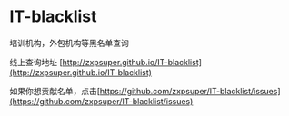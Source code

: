 # IT-blacklist

培训机构，外包机构等黑名单查询

线上查询地址 [http://zxpsuper.github.io/IT-blacklist](http://zxpsuper.github.io/IT-blacklist)

如果你想贡献名单，点击[https://github.com/zxpsuper/IT-blacklist/issues](https://github.com/zxpsuper/IT-blacklist/issues)
